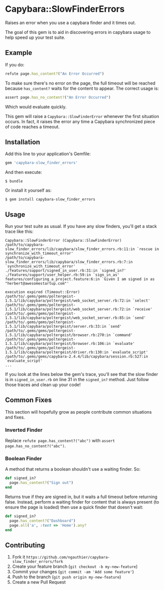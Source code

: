 # Capybara::SlowFinderErrors

Raises an error when you use a capybara finder and it times out.

The goal of this gem is to aid in discovering errors in capybara usage to help speed up your test suite.

## Example

If you do:

```ruby
refute page.has_content?("An Error Occurred")
```

To make sure there's no error on the page, the full timeout will be reached because `has_content?` waits for the content to appear. The correct usage is:

```ruby
assert page.has_no_content?("An Error Occurred")
```

Which would evaluate quickly.

This gem will raise a `Capybara::SlowFinderError` whenever the first situation occurs. In fact, it raises the error any time a Capybara synchronized piece of code reaches a timeout.

## Installation

Add this line to your application's Gemfile:

```ruby
gem 'capybara-slow_finder_errors'
```

And then execute:

    $ bundle

Or install it yourself as:

    $ gem install capybara-slow_finder_errors

## Usage

Run your test suite as usual. If you have any slow finders, you'll get a stack trace like this:

```
Capybara::SlowFinderError (Capybara::SlowFinderError)
/path/to/capybara-slow_finder_errors/lib/capybara/slow_finder_errors.rb:11:in `rescue in synchronize_with_timeout_error'
/path/to/capybara-slow_finder_errors/lib/capybara/slow_finder_errors.rb:7:in `synchronize_with_timeout_error'
./features/support/signed_in_user.rb:31:in `signed_in?'
./features/support/user_helper.rb:59:in `sign_in_as'
features/configuring_a_project.feature:6:in `Given I am signed in as "herbert@awesomestartup.com"'

execution expired (Timeout::Error)
/path/to/.gems/gems/poltergeist-1.5.1/lib/capybara/poltergeist/web_socket_server.rb:72:in `select'
/path/to/.gems/gems/poltergeist-1.5.1/lib/capybara/poltergeist/web_socket_server.rb:72:in `receive'
/path/to/.gems/gems/poltergeist-1.5.1/lib/capybara/poltergeist/web_socket_server.rb:85:in `send'
/path/to/.gems/gems/poltergeist-1.5.1/lib/capybara/poltergeist/server.rb:33:in `send'
/path/to/.gems/gems/poltergeist-1.5.1/lib/capybara/poltergeist/browser.rb:270:in `command'
/path/to/.gems/gems/poltergeist-1.5.1/lib/capybara/poltergeist/browser.rb:106:in `evaluate'
/path/to/.gems/gems/poltergeist-1.5.1/lib/capybara/poltergeist/driver.rb:130:in `evaluate_script'
/path/to/.gems/gems/capybara-2.4.4/lib/capybara/session.rb:527:in `evaluate_script'
...
```

If you look at the lines below the gem's trace, you'll see that the slow finder is in `signed_in_user.rb` on line 31 in the `signed_in?` method. Just follow those traces and clean up your code!

## Common Fixes

This section will hopefully grow as people contribute common situations and fixes.

### Inverted Finder

Replace `refute page.has_content?("abc")` with `assert page.has_no_content?("abc")`.

### Boolean Finder

A method that returns a boolean shouldn't use a waiting finder. So:

```ruby
def signed_in?
  page.has_content?("Sign out")
end
```

Returns true if they are signed in, but it waits a full timeout before returning false. Instead, perform a waiting finder for content that is always present (to ensure the page is loaded) then use a quick finder that doesn't wait:

```ruby
def signed_in?
  page.has_content?("Dashboard")
  page.all('a', :text => 'Home').any?
end
```

## Contributing

1. Fork it `https://github.com/ngauthier/capybara-slow_finder_errors/fork`
2. Create your feature branch (`git checkout -b my-new-feature`)
3. Commit your changes (`git commit -am 'Add some feature'`)
4. Push to the branch (`git push origin my-new-feature`)
5. Create a new Pull Request
